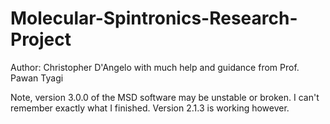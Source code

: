 # Molecular-Spintronics-Research-Project

Author: Christopher D'Angelo
	with much help and guidance from Prof. Pawan Tyagi

Note, version 3.0.0 of the MSD software may be unstable or broken. I can't remember exactly what I finished.
Version 2.1.3 is working however.